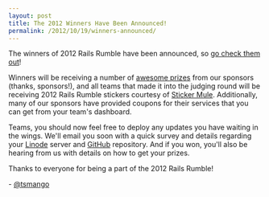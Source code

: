 ```yaml
---
layout: post
title: The 2012 Winners Have Been Announced!
permalink: /2012/10/19/winners-announced/
---
```


The winners of 2012 Rails Rumble have been announced, so <a href="http://railsrumble.com/entries/winners">go check them out</a>!

Winners will be receiving a number of [awesome prizes](http://blog.railsrumble.com/2012/10/13/prizes-prizes-prizes/) from our sponsors (thanks, sponsors!), and all teams that made it into the judging round will be receiving 2012 Rails Rumble stickers courtesy of [Sticker Mule](http://stickermule.com). Additionally, many of our sponsors have provided coupons for their services that you can get from your team's dashboard.

Teams, you should now feel free to deploy any updates you have waiting in the wings. We'll email you soon with a quick survey and details regarding your [Linode](http://linode.com) server and [GitHub](http://github.com) repository. And if you won, you'll also be hearing from us with details on how to get your prizes.

Thanks to everyone for being a part of the 2012 Rails Rumble!

\- [@tsmango](https://twitter.com/tsmango)